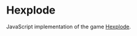 
# Hexplode

JavaScript implementation of the game
[Hexplode](https://en.wikipedia.org/wiki/Hexplode).
